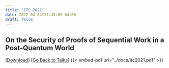 ```yaml
---
title: "ITC 2021"
date: 2022-04-04T21:45:05-04:00
draft: false
---
```


## On the Security of Proofs of Sequential Work in a Post-Quantum World
[<a href="../../docs/itc2021.pdf">Download</a>] [<a href="../../mytalks">Go Back to Talks</a>]
{{< embed-pdf url="../docs/itc2021.pdf" >}}
